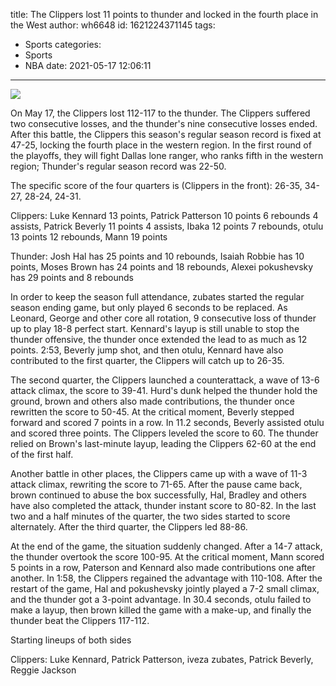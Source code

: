 title: The Clippers lost 11 points to thunder and locked in the fourth place in the West
author: wh6648
id: 1621224371145
tags: 
- Sports
categories: 
- Sports
- NBA
date: 2021-05-17 12:06:11
---
![](https://p2.itc.cn/q_70/images01/20210517/5ef6da4746cb45a7afe5460e29c870ba.jpeg)


On May 17, the Clippers lost 112-117 to the thunder. The Clippers suffered two consecutive losses, and the thunder's nine consecutive losses ended. After this battle, the Clippers this season's regular season record is fixed at 47-25, locking the fourth place in the western region. In the first round of the playoffs, they will fight Dallas lone ranger, who ranks fifth in the western region; Thunder's regular season record was 22-50.

The specific score of the four quarters is (Clippers in the front): 26-35, 34-27, 28-24, 24-31.

Clippers: Luke Kennard 13 points, Patrick Patterson 10 points 6 rebounds 4 assists, Patrick Beverly 11 points 4 assists, Ibaka 12 points 7 rebounds, otulu 13 points 12 rebounds, Mann 19 points

Thunder: Josh Hal has 25 points and 10 rebounds, Isaiah Robbie has 10 points, Moses Brown has 24 points and 18 rebounds, Alexei pokushevsky has 29 points and 8 rebounds

In order to keep the season full attendance, zubates started the regular season ending game, but only played 6 seconds to be replaced. As Leonard, George and other core all rotation, 9 consecutive loss of thunder up to play 18-8 perfect start. Kennard's layup is still unable to stop the thunder offensive, the thunder once extended the lead to as much as 12 points. 2:53, Beverly jump shot, and then otulu, Kennard have also contributed to the first quarter, the Clippers will catch up to 26-35.

The second quarter, the Clippers launched a counterattack, a wave of 13-6 attack climax, the score to 39-41. Hurd's dunk helped the thunder hold the ground, brown and others also made contributions, the thunder once rewritten the score to 50-45. At the critical moment, Beverly stepped forward and scored 7 points in a row. In 11.2 seconds, Beverly assisted otulu and scored three points. The Clippers leveled the score to 60. The thunder relied on Brown's last-minute layup, leading the Clippers 62-60 at the end of the first half.

Another battle in other places, the Clippers came up with a wave of 11-3 attack climax, rewriting the score to 71-65. After the pause came back, brown continued to abuse the box successfully, Hal, Bradley and others have also completed the attack, thunder instant score to 80-82. In the last two and a half minutes of the quarter, the two sides started to score alternately. After the third quarter, the Clippers led 88-86.

At the end of the game, the situation suddenly changed. After a 14-7 attack, the thunder overtook the score 100-95. At the critical moment, Mann scored 5 points in a row, Paterson and Kennard also made contributions one after another. In 1:58, the Clippers regained the advantage with 110-108. After the restart of the game, Hal and pokushevsky jointly played a 7-2 small climax, and the thunder got a 3-point advantage. In 30.4 seconds, otulu failed to make a layup, then brown killed the game with a make-up, and finally the thunder beat the Clippers 117-112.

Starting lineups of both sides

Clippers: Luke Kennard, Patrick Patterson, iveza zubates, Patrick Beverly, Reggie Jackson

